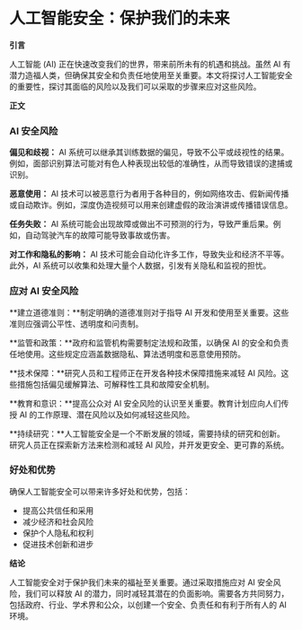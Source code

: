# 人工智能安全：保护我们的未来

**引言**

人工智能 (AI) 正在快速改变我们的世界，带来前所未有的机遇和挑战。虽然 AI 有潜力造福人类，但确保其安全和负责任地使用至关重要。本文将探讨人工智能安全的重要性，探讨其面临的风险以及我们可以采取的步骤来应对这些风险。

**正文**

### AI 安全风险

**偏见和歧视：** AI 系统可以继承其训练数据的偏见，导致不公平或歧视性的结果。例如，面部识别算法可能对有色人种表现出较低的准确性，从而导致错误的逮捕或识别。

**恶意使用：** AI 技术可以被恶意行为者用于各种目的，例如网络攻击、假新闻传播或自动欺诈。例如，深度伪造视频可以用来创建虚假的政治演讲或传播错误信息。

**任务失败：** AI 系统可能会出现故障或做出不可预测的行为，导致严重后果。例如，自动驾驶汽车的故障可能导致事故或伤害。

**对工作和隐私的影响：** AI 技术可能会自动化许多工作，导致失业和经济不平等。此外，AI 系统可以收集和处理大量个人数据，引发有关隐私和监视的担忧。

### 应对 AI 安全风险

**建立道德准则：**制定明确的道德准则对于指导 AI 开发和使用至关重要。这些准则应强调公平性、透明度和问责制。

**监管和政策：**政府和监管机构需要制定法规和政策，以确保 AI 的安全和负责任地使用。这些规定应涵盖数据隐私、算法透明度和恶意使用预防。

**技术保障：**研究人员和工程师正在开发各种技术保障措施来减轻 AI 风险。这些措施包括偏见缓解算法、可解释性工具和故障安全机制。

**教育和意识：**提高公众对 AI 安全风险的认识至关重要。教育计划应向人们传授 AI 的工作原理、潜在风险以及如何减轻这些风险。

**持续研究：**人工智能安全是一个不断发展的领域，需要持续的研究和创新。研究人员正在探索新方法来检测和减轻 AI 风险，并开发更安全、更可靠的系统。

### 好处和优势

确保人工智能安全可以带来许多好处和优势，包括：

* 提高公共信任和采用
* 减少经济和社会风险
* 保护个人隐私和权利
* 促进技术创新和进步

**结论**

人工智能安全对于保护我们未来的福祉至关重要。通过采取措施应对 AI 安全风险，我们可以释放 AI 的潜力，同时减轻其潜在的负面影响。需要各方共同努力，包括政府、行业、学术界和公众，以创建一个安全、负责任和有利于所有人的 AI 环境。

